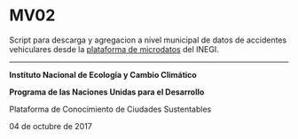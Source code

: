 # MV02

Script para descarga y agregacion a nivel municipal de datos de accidentes vehiculares desde la [plataforma de microdatos](http://www.beta.inegi.org.mx/proyectos/registros/economicas/accidentes/) del INEGI.


----------

**Instituto Nacional de Ecología y Cambio Climático**

**Programa de las Naciones Unidas para el Desarrollo**

Plataforma de Conocimiento de Ciudades Sustentables

04 de octubre de 2017

